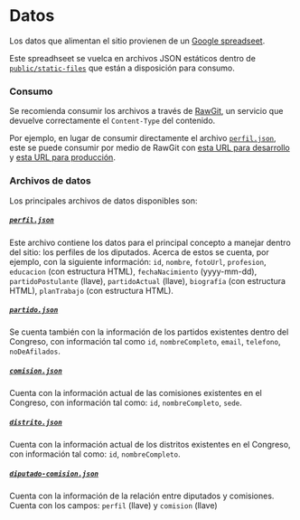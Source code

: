 # Datos

Los datos que alimentan el sitio provienen de un [Google spreadseet](https://docs.google.com/spreadsheets/d/1haid-rjQqAY62soTzOupd-caDMo--QJBgaWkpimxiM8/pubhtml).

Este spreadhseet se vuelca en archivos JSON estáticos dentro de [`public/static-files`](public/static-files)
que están a disposición para consumo.

### Consumo

Se recomienda consumir los archivos a través de [RawGit](https://rawgit.com), un
servicio que devuelve correctamente el `Content-Type` del contenido.

Por ejemplo, en lugar de consumir directamente el archivo [`perfil.json`](static-files/perfil.json),
este se puede consumir por medio de RawGit con [esta URL para desarrollo](https://rawgit.com/RedCiudadana/Dipudatos/gh-pages/static-files/perfil.json)
y [esta URL para producción](https://cdn.rawgit.com/RedCiudadana/Dipudatos/gh-pages/static-files/perfil.json).

### Archivos de datos

Los principales archivos de datos disponibles son:

##### [`perfil.json`](static-files/perfil.json)

Este archivo contiene los datos para el principal concepto a manejar dentro del sitio:
los perfiles de los diputados. Acerca de estos se cuenta, por ejemplo, con la siguiente
información: `id`, `nombre`, `fotoUrl`, `profesion`, `educacion` (con estructura HTML), `fechaNacimiento`
(yyyy-mm-dd), `partidoPostulante` (llave), `partidoActual` (llave), `biografía` (con
estructura HTML), `planTrabajo` (con estructura HTML).

##### [`partido.json`](static-files/partido.json)

Se cuenta también con la información de los partidos existentes dentro del Congreso,
con información tal como `id`, `nombreCompleto`, `email`, `telefono`, `noDeAfilados`.

##### [`comision.json`](static-files/comision.json)

Cuenta con la información actual de las comisiones existentes en el Congreso,
con información tal como: `id`, `nombreCompleto`, `sede`.

##### [`distrito.json`](static-files/comision.json)

Cuenta con la información actual de los distritos existentes en el Congreso,
con información tal como: `id`, `nombreCompleto`.

##### [`diputado-comision.json`](static-files/comision.json)

Cuenta con la información de la relación entre diputados y comisiones. Cuenta con
los campos: `perfil` (llave) y `comision` (llave)
